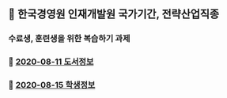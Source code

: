 ## :train:  한국경영원 인재개발원 국가기간, 전략산업직종
### 수료생, 훈련생을 위한 복습하기 과제

### :bear: [2020-08-11 도서정보](https://github.com/callor/Biz_HomeWork/tree/master/Java_home001)
### :water_buffalo: [2020-08-15 학생정보](https://github.com/callor/Biz_HomeWork/tree/master/Jaav_home002)